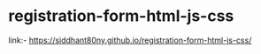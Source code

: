 # registration-form-html-js-css
link:- https://siddhant80ny.github.io/registration-form-html-js-css/
